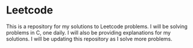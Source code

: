 # Leetcode

This is a repository for my solutions to Leetcode problems. I will be solving problems in C, one daily. I will also be providing explanations for my solutions. I will be updating this repository as I solve more problems.
